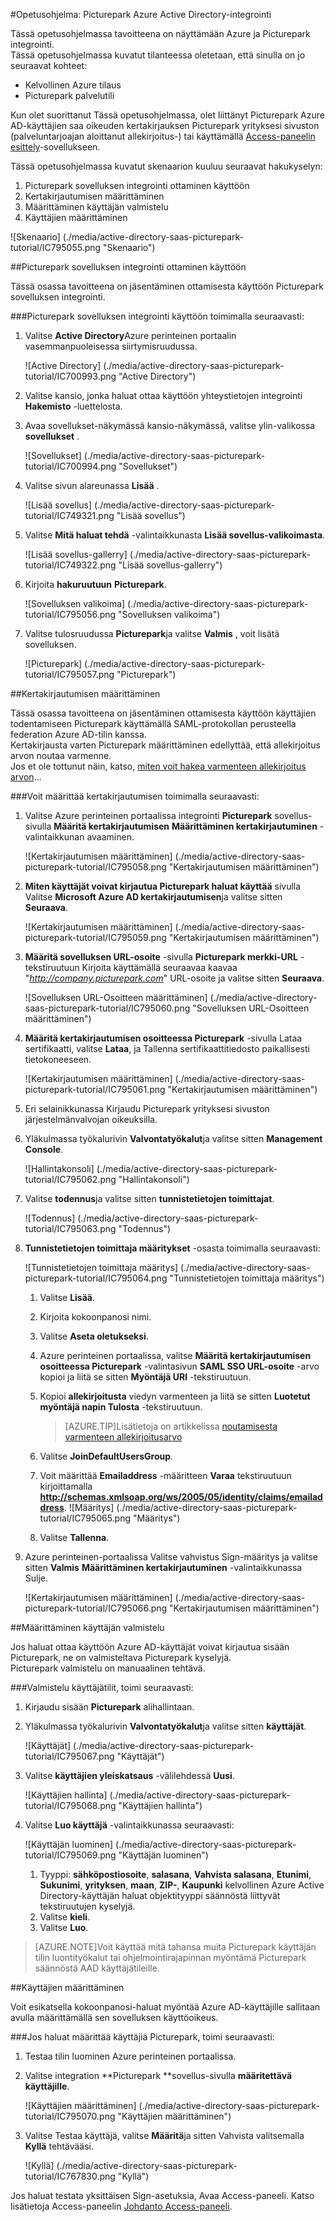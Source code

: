 <properties 
    pageTitle="Opetusohjelma: Azure Active Directory-integrointi Picturepark | Microsoft Azure" 
    description="Opettele käyttämään Picturepark Azure Active Directory-hakemistosta käyttöön kertakirjautumisen, automaattinen valmistelu ja lisää!" 
    services="active-directory" 
    authors="jeevansd"  
    documentationCenter="na" 
    manager="femila"/>
<tags 
    ms.service="active-directory" 
    ms.devlang="na" 
    ms.topic="article" 
    ms.tgt_pltfrm="na" 
    ms.workload="identity" 
    ms.date="09/26/2016" 
    ms.author="jeedes" />

#<a name="tutorial-azure-active-directory-integration-with-picturepark"></a>Opetusohjelma: Picturepark Azure Active Directory-integrointi
  
Tässä opetusohjelmassa tavoitteena on näyttämään Azure ja Picturepark integrointi.  
Tässä opetusohjelmassa kuvatut tilanteessa oletetaan, että sinulla on jo seuraavat kohteet:

-   Kelvollinen Azure tilaus
-   Picturepark palvelutili
  
Kun olet suorittanut Tässä opetusohjelmassa, olet liittänyt Picturepark Azure AD-käyttäjien saa oikeuden kertakirjauksen Picturepark yrityksesi sivuston (palveluntarjoajan aloittanut allekirjoitus-) tai käyttämällä [Access-paneelin esittely](active-directory-saas-access-panel-introduction.md)-sovellukseen.
  
Tässä opetusohjelmassa kuvatut skenaarion kuuluu seuraavat hakukyselyn:

1.  Picturepark sovelluksen integrointi ottaminen käyttöön
2.  Kertakirjautumisen määrittäminen
3.  Määrittäminen käyttäjän valmistelu
4.  Käyttäjien määrittäminen

![Skenaario] (./media/active-directory-saas-picturepark-tutorial/IC795055.png "Skenaario")

##<a name="enabling-the-application-integration-for-picturepark"></a>Picturepark sovelluksen integrointi ottaminen käyttöön
  
Tässä osassa tavoitteena on jäsentäminen ottamisesta käyttöön Picturepark sovelluksen integrointi.

###<a name="to-enable-the-application-integration-for-picturepark-perform-the-following-steps"></a>Picturepark sovelluksen integrointi käyttöön toimimalla seuraavasti:

1.  Valitse **Active Directory**Azure perinteinen portaalin vasemmanpuoleisessa siirtymisruudussa.

    ![Active Directory] (./media/active-directory-saas-picturepark-tutorial/IC700993.png "Active Directory")

2.  Valitse kansio, jonka haluat ottaa käyttöön yhteystietojen integrointi **Hakemisto** -luettelosta.

3.  Avaa sovellukset-näkymässä kansio-näkymässä, valitse ylin-valikossa **sovellukset** .

    ![Sovellukset] (./media/active-directory-saas-picturepark-tutorial/IC700994.png "Sovellukset")

4.  Valitse sivun alareunassa **Lisää** .

    ![Lisää sovellus] (./media/active-directory-saas-picturepark-tutorial/IC749321.png "Lisää sovellus")

5.  Valitse **Mitä haluat tehdä** -valintaikkunasta **Lisää sovellus-valikoimasta**.

    ![Lisää sovellus-gallerry] (./media/active-directory-saas-picturepark-tutorial/IC749322.png "Lisää sovellus-gallerry")

6.  Kirjoita **hakuruutuun** **Picturepark**.

    ![Sovelluksen valikoima] (./media/active-directory-saas-picturepark-tutorial/IC795056.png "Sovelluksen valikoima")

7.  Valitse tulosruudussa **Picturepark**ja valitse **Valmis** , voit lisätä sovelluksen.

    ![Picturepark] (./media/active-directory-saas-picturepark-tutorial/IC795057.png "Picturepark")

##<a name="configuring-single-sign-on"></a>Kertakirjautumisen määrittäminen
  
Tässä osassa tavoitteena on jäsentäminen ottamisesta käyttöön käyttäjien todentamiseen Picturepark käyttämällä SAML-protokollan perusteella federation Azure AD-tilin kanssa.  
Kertakirjausta varten Picturepark määrittäminen edellyttää, että allekirjoitus arvon noutaa varmenne.  
Jos et ole tottunut näin, katso, [miten voit hakea varmenteen allekirjoitus arvon](http://youtu.be/YKQF266SAxI)...

###<a name="to-configure-single-sign-on-perform-the-following-steps"></a>Voit määrittää kertakirjautumisen toimimalla seuraavasti:

1.  Valitse Azure perinteinen portaalissa integrointi **Picturepark** sovellus-sivulla **Määritä kertakirjautumisen** **Määrittäminen kertakirjautuminen** -valintaikkunan avaaminen.

    ![Kertakirjautumisen määrittäminen] (./media/active-directory-saas-picturepark-tutorial/IC795058.png "Kertakirjautumisen määrittäminen")

2.  **Miten käyttäjät voivat kirjautua Picturepark haluat käyttää** sivulla Valitse **Microsoft Azure AD kertakirjautumisen**ja valitse sitten **Seuraava**.

    ![Kertakirjautumisen määrittäminen] (./media/active-directory-saas-picturepark-tutorial/IC795059.png "Kertakirjautumisen määrittäminen")

3.  **Määritä sovelluksen URL-osoite** -sivulla **Picturepark merkki-URL** -tekstiruutuun Kirjoita käyttämällä seuraavaa kaavaa "*http://company.picturepark.com*" URL-osoite ja valitse sitten **Seuraava**.

    ![Sovelluksen URL-Osoitteen määrittäminen] (./media/active-directory-saas-picturepark-tutorial/IC795060.png "Sovelluksen URL-Osoitteen määrittäminen")

4.  **Määritä kertakirjautumisen osoitteessa Picturepark** -sivulla Lataa sertifikaatti, valitse **Lataa**, ja Tallenna sertifikaattitiedosto paikallisesti tietokoneeseen.

    ![Kertakirjautumisen määrittäminen] (./media/active-directory-saas-picturepark-tutorial/IC795061.png "Kertakirjautumisen määrittäminen")

5.  Eri selainikkunassa Kirjaudu Picturepark yrityksesi sivuston järjestelmänvalvojan oikeuksilla.

6.  Yläkulmassa työkalurivin **Valvontatyökalut**ja valitse sitten **Management Console**.

    ![Hallintakonsoli] (./media/active-directory-saas-picturepark-tutorial/IC795062.png "Hallintakonsoli")

7.  Valitse **todennus**ja valitse sitten **tunnistetietojen toimittajat**.

    ![Todennus] (./media/active-directory-saas-picturepark-tutorial/IC795063.png "Todennus")

8.  **Tunnistetietojen toimittaja määritykset** -osasta toimimalla seuraavasti:

    ![Tunnistetietojen toimittaja määritys] (./media/active-directory-saas-picturepark-tutorial/IC795064.png "Tunnistetietojen toimittaja määritys")

    1.  Valitse **Lisää**.
    2.  Kirjoita kokoonpanosi nimi.
    3.  Valitse **Aseta oletukseksi**.
    4.  Azure perinteinen portaalissa, valitse **Määritä kertakirjautumisen osoitteessa Picturepark** -valintasivun **SAML SSO URL-osoite** -arvo kopioi ja liitä se sitten **Myöntäjä URI** -tekstiruutuun.
    5.  Kopioi **allekirjoitusta** viedyn varmenteen ja liitä se sitten **Luotetut myöntäjä napin Tulosta** -tekstiruutuun.  

        >[AZURE.TIP]Lisätietoja on artikkelissa [noutamisesta varmenteen allekirjoitusarvo](http://youtu.be/YKQF266SAxI)

    6.  Valitse **JoinDefaultUsersGroup**.
    7.  Voit määrittää **Emailaddress** -määritteen **Varaa** tekstiruutuun kirjoittamalla **http://schemas.xmlsoap.org/ws/2005/05/identity/claims/emailaddress**.
        ![Määritys] (./media/active-directory-saas-picturepark-tutorial/IC795065.png "Määritys")
    8.  Valitse **Tallenna**.

9.  Azure perinteinen-portaalissa Valitse vahvistus Sign-määritys ja valitse sitten **Valmis** **Määrittäminen kertakirjautuminen** -valintaikkunassa Sulje.

    ![Kertakirjautumisen määrittäminen] (./media/active-directory-saas-picturepark-tutorial/IC795066.png "Kertakirjautumisen määrittäminen")

##<a name="configuring-user-provisioning"></a>Määrittäminen käyttäjän valmistelu
  
Jos haluat ottaa käyttöön Azure AD-käyttäjät voivat kirjautua sisään Picturepark, ne on valmisteltava Picturepark kyselyjä.  
Picturepark valmistelu on manuaalinen tehtävä.

###<a name="to-provision-a-user-accounts-perform-the-following-steps"></a>Valmistelu käyttäjätilit, toimi seuraavasti:

1.  Kirjaudu sisään **Picturepark** alihallintaan.

2.  Yläkulmassa työkalurivin **Valvontatyökalut**ja valitse sitten **käyttäjät**.

    ![Käyttäjät] (./media/active-directory-saas-picturepark-tutorial/IC795067.png "Käyttäjät")

3.  Valitse **käyttäjien yleiskatsaus** -välilehdessä **Uusi**.

    ![Käyttäjien hallinta] (./media/active-directory-saas-picturepark-tutorial/IC795068.png "Käyttäjien hallinta")

4.  Valitse **Luo käyttäjä** -valintaikkunassa seuraavasti:

    ![Käyttäjän luominen] (./media/active-directory-saas-picturepark-tutorial/IC795069.png "Käyttäjän luominen")

    1.  Tyyppi: **sähköpostiosoite**, **salasana**, **Vahvista salasana**, **Etunimi**, **Sukunimi**, **yrityksen**, **maan**, **ZIP-**, **Kaupunki** kelvollinen Azure Active Directory-käyttäjän haluat objektityyppi säännöstä liittyvät tekstiruutujen kyselyjä.
    2.  Valitse **kieli**.
    3.  Valitse **Luo**.

>[AZURE.NOTE]Voit käyttää mitä tahansa muita Picturepark käyttäjän tilin luontityökalut tai ohjelmointirajapinnan myöntämä Picturepark säännöstä AAD käyttäjätileille.

##<a name="assigning-users"></a>Käyttäjien määrittäminen
  
Voit esikatsella kokoonpanosi-haluat myöntää Azure AD-käyttäjille sallitaan avulla määrittämällä sen sovelluksen käyttöoikeus.

###<a name="to-assign-users-to-picturepark-perform-the-following-steps"></a>Jos haluat määrittää käyttäjiä Picturepark, toimi seuraavasti:

1.  Testaa tilin luominen Azure perinteinen portaalissa.

2.  Valitse integration **Picturepark **sovellus-sivulla **määritettävä käyttäjille**.

    ![Käyttäjien määrittäminen] (./media/active-directory-saas-picturepark-tutorial/IC795070.png "Käyttäjien määrittäminen")

3.  Valitse Testaa käyttäjä, valitse **Määritä**ja sitten Vahvista valitsemalla **Kyllä** tehtävääsi.

    ![Kyllä] (./media/active-directory-saas-picturepark-tutorial/IC767830.png "Kyllä")
  
Jos haluat testata yksittäisen Sign-asetuksia, Avaa Access-paneeli. Katso lisätietoja Access-paneelin [Johdanto Access-paneeli](active-directory-saas-access-panel-introduction.md).
